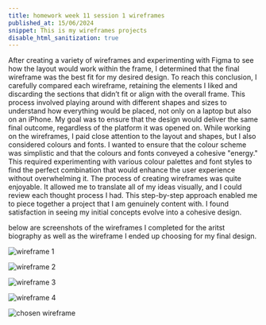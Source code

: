 ```yaml
---
title: homework week 11 session 1 wireframes
published_at: 15/06/2024
snippet: This is my wireframes projects
disable_html_sanitization: true 
---
```


After creating a variety of wireframes and experimenting with Figma to see how the layout would work within the frame, I determined that the final wireframe was the best fit for my desired design. To reach this conclusion, I carefully compared each wireframe, retaining the elements I liked and discarding the sections that didn’t fit or align with the overall frame. This process involved playing around with different shapes and sizes to understand how everything would be placed, not only on a laptop but also on an iPhone. My goal was to ensure that the design would deliver the same final outcome, regardless of the platform it was opened on. While working on the wireframes, I paid close attention to the layout and shapes, but I also considered colours and fonts. I wanted to ensure that the colour scheme was simplistic and that the colours and fonts conveyed a cohesive "energy." This required experimenting with various colour palettes and font styles to find the perfect combination that would enhance the user experience without overwhelming it. The process of creating wireframes was quite enjoyable. It allowed me to translate all of my ideas visually, and I could review each thought process I had. This step-by-step approach enabled me to piece together a project that I am genuinely content with. I found satisfaction in seeing my initial concepts evolve into a cohesive design. 

below are screenshots of the wireframes I completed for the aritst biography as well as the wireframe I ended up choosing for my final design. 

![wireframe 1](/w11s1/wireframe1.jpg)

![wireframe 2](/w11s1/wireframe2.jpg)

![wireframe 3](/w11s1/wireframe3.jpg)

![wireframe 4](/w11s1/wireframe4.jpg)

![chosen wireframe](/w11s1/chosenwireframe.jpg)

